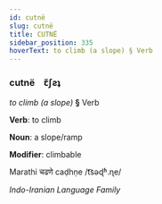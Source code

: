 ```yaml
---
id: cutnë
slug: cutnë
title: CUTNË
sidebar_position: 335
hoverText: to climb (a slope) § Verb
---
```


### cutnë&emsp;<span kind="abugida">ꞇ̆ʃƨʇ</span>

*to climb (a slope)* **§** Verb

**Verb**: to climb

**Noun**: a slope/ramp

**Modifier**: climbable

Marathi चढणे caḍhṇe /t͡səɖʱ.ɳe/

*Indo-Iranian Language Family*